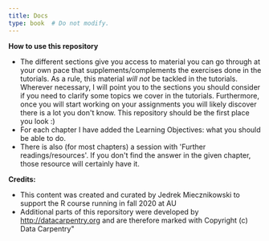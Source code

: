 ```yaml
---
title: Docs
type: book  # Do not modify.
---
```

**How to use this repository**
* The different sections give you access to material you can go through at your own pace that supplements/complements the exercises done in the tutorials. As a rule, this material _will not_  be tackled in the tutorials. Wherever necessary, I will point you to the sections you should consider if you need to clarify some topics we cover in the tutorials. Furthermore, once you will start working on your assignments you will likely discover there is a lot you don't know. This repository should be the first place you look :)
* For each chapter I have added the Learning Objectives: what you should be able to do. 
* There is also (for most chapters) a session with 'Further readings/resources'. If you don't find the answer in the given chapter, those resource will certainly have it. 

**Credits:**
* This content was created and curated by Jedrek Miecznikowski to support the R course running in fall 2020 at AU
* Additional parts of this reporsitory were developed by http://datacarpentry.org and are therefore marked with Copyright (c) Data Carpentry"



